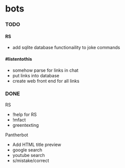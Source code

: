 # bots

### TODO

#### RS
* add sqlite database functionaility to joke commands

#### #listentothis
* somehow parse for links in chat
* put links into database
* create web front end for all links

### DONE

RS
* !help for RS
* !mfact
* greentexting

Pantherbot 
* Add HTML title preview
* google search
* youtube search
* s/mistake/correct
